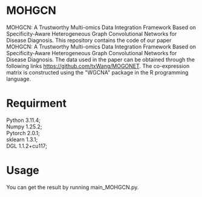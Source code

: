# MOHGCN
MOHGCN: A Trustworthy Multi-omics Data Integration Framework Based on Specificity-Aware Heterogeneous Graph Convolutional Networks for Disease Diagnosis.
This repository contains the code of our paper MOHGCN: A Trustworthy Multi-omics Data Integration Framework Based on Specificity-Aware Heterogeneous Graph Convolutional Networks for Disease Diagnosis. The data used in the paper can be obtained through the following links https://github.com/txWang/MOGONET. The co-expression matrix is constructed using the "WGCNA" package in the R programming language.
# Requirment
Python 3.11.4;  
Numpy 1.25.2;  
Pytorch 2.0.1;   
sklearn 1.3.1;  
DGL 1.1.2+cu117;  

# Usage
You can get the result by running main_MOHGCN.py.
